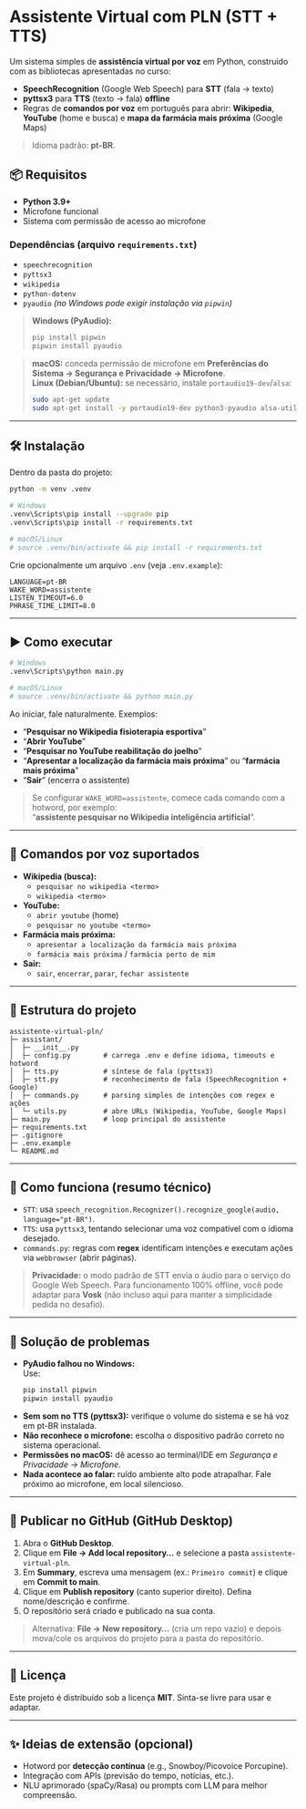 # Assistente Virtual com PLN (STT + TTS)

Um sistema simples de **assistência virtual por voz** em Python, construído com as bibliotecas apresentadas no curso:
- **SpeechRecognition** (Google Web Speech) para **STT** (fala → texto)
- **pyttsx3** para **TTS** (texto → fala) **offline**
- Regras de **comandos por voz** em português para abrir: **Wikipedia**, **YouTube** (home e busca) e **mapa da farmácia mais próxima** (Google Maps)

> Idioma padrão: **pt-BR**.  


## 📦 Requisitos
- **Python 3.9+**
- Microfone funcional
- Sistema com permissão de acesso ao microfone

### Dependências (arquivo `requirements.txt`)
- `speechrecognition`
- `pyttsx3`
- `wikipedia`
- `python-dotenv`
- `pyaudio` *(no Windows pode exigir instalação via `pipwin`)*

> **Windows (PyAudio):**
> ```bash
> pip install pipwin
> pipwin install pyaudio
> ```

> **macOS:** conceda permissão de microfone em **Preferências do Sistema → Segurança e Privacidade → Microfone**.  
> **Linux (Debian/Ubuntu):** se necessário, instale `portaudio19-dev`/`alsa`:
> ```bash
> sudo apt-get update
> sudo apt-get install -y portaudio19-dev python3-pyaudio alsa-utils
> ```

---

## 🛠️ Instalação
Dentro da pasta do projeto:
```bash
python -m venv .venv

# Windows
.venv\Scripts\pip install --upgrade pip
.venv\Scripts\pip install -r requirements.txt

# macOS/Linux
# source .venv/bin/activate && pip install -r requirements.txt
```

Crie opcionalmente um arquivo `.env` (veja `.env.example`):
```env
LANGUAGE=pt-BR
WAKE_WORD=assistente
LISTEN_TIMEOUT=6.0
PHRASE_TIME_LIMIT=8.0
```

---

## ▶️ Como executar
```bash
# Windows
.venv\Scripts\python main.py

# macOS/Linux
# source .venv/bin/activate && python main.py
```

Ao iniciar, fale naturalmente. Exemplos:

- “**Pesquisar no Wikipedia fisioterapia esportiva**”  
- “**Abrir YouTube**”  
- “**Pesquisar no YouTube reabilitação do joelho**”  
- “**Apresentar a localização da farmácia mais próxima**” ou “**farmácia mais próxima**”  
- “**Sair**” (encerra o assistente)

> Se configurar `WAKE_WORD=assistente`, comece cada comando com a hotword, por exemplo:  
> “**assistente pesquisar no Wikipedia inteligência artificial**”.

---

## 🧠 Comandos por voz suportados
- **Wikipedia (busca):**  
  - `pesquisar no wikipedia <termo>`  
  - `wikipedia <termo>`
- **YouTube:**  
  - `abrir youtube` (home)  
  - `pesquisar no youtube <termo>`
- **Farmácia mais próxima:**  
  - `apresentar a localização da farmácia mais próxima`  
  - `farmácia mais próxima` / `farmácia perto de mim`
- **Sair:**  
  - `sair`, `encerrar`, `parar`, `fechar assistente`

---

## 📁 Estrutura do projeto
```
assistente-virtual-pln/
├─ assistant/
│  ├─ __init__.py
│  ├─ config.py        # carrega .env e define idioma, timeouts e hotword
│  ├─ tts.py           # síntese de fala (pyttsx3)
│  ├─ stt.py           # reconhecimento de fala (SpeechRecognition + Google)
│  ├─ commands.py      # parsing simples de intenções com regex e ações
│  └─ utils.py         # abre URLs (Wikipedia, YouTube, Google Maps)
├─ main.py             # loop principal do assistente
├─ requirements.txt
├─ .gitignore
├─ .env.example
└─ README.md
```

---

## 🧩 Como funciona (resumo técnico)
- `STT`: usa `speech_recognition.Recognizer().recognize_google(audio, language="pt-BR")`.
- `TTS`: usa `pyttsx3`, tentando selecionar uma voz compatível com o idioma desejado.
- `commands.py`: regras com **regex** identificam intenções e executam ações via `webbrowser` (abrir páginas).

> **Privacidade:** o modo padrão de STT envia o áudio para o serviço do Google Web Speech. Para funcionamento 100% offline, você pode adaptar para **Vosk** (não incluso aqui para manter a simplicidade pedida no desafio).

---

## 🧯 Solução de problemas
- **PyAudio falhou no Windows:**  
  Use:
  ```bash
  pip install pipwin
  pipwin install pyaudio
  ```
- **Sem som no TTS (pyttsx3):** verifique o volume do sistema e se há voz em pt-BR instalada.  
- **Não reconhece o microfone:** escolha o dispositivo padrão correto no sistema operacional.  
- **Permissões no macOS:** dê acesso ao terminal/IDE em *Segurança e Privacidade → Microfone*.  
- **Nada acontece ao falar:** ruído ambiente alto pode atrapalhar. Fale próximo ao microfone, em local silencioso.

---

## 🚀 Publicar no GitHub (GitHub Desktop)
1. Abra o **GitHub Desktop**.
2. Clique em **File → Add local repository…** e selecione a pasta `assistente-virtual-pln`.
3. Em **Summary**, escreva uma mensagem (ex.: `Primeiro commit`) e clique em **Commit to main**.
4. Clique em **Publish repository** (canto superior direito). Defina nome/descrição e confirme.
5. O repositório será criado e publicado na sua conta.

> Alternativa: **File → New repository…** (cria um repo vazio) e depois mova/cole os arquivos do projeto para a pasta do repositório.

---

## 📜 Licença
Este projeto é distribuído sob a licença **MIT**. Sinta-se livre para usar e adaptar.

---

## ✨ Ideias de extensão (opcional)
- Hotword por **detecção contínua** (e.g., Snowboy/Picovoice Porcupine).
- Integração com APIs (previsão do tempo, notícias, etc.).
- NLU aprimorado (spaCy/Rasa) ou prompts com LLM para melhor compreensão.
